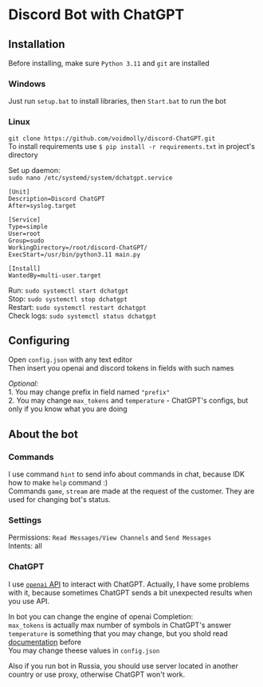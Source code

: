 # Discord Bot with ChatGPT
## Installation
Before installing, make sure ```Python 3.11``` and ```git``` are installed  

### Windows
Just run ```setup.bat``` to install libraries, then ```Start.bat``` to run the bot
### Linux
```git clone https://github.com/voidmolly/discord-ChatGPT.git```  
To install requirements use ```$ pip install -r requirements.txt``` in project's directory  

Set up daemon:   
```sudo nano /etc/systemd/system/dchatgpt.service```   
```
[Unit]
Description=Discord ChatGPT
After=syslog.target

[Service]
Type=simple
User=root
Group=sudo
WorkingDirectory=/root/discord-ChatGPT/
ExecStart=/usr/bin/python3.11 main.py

[Install]
WantedBy=multi-user.target
```   

Run: ```sudo systemctl start dchatgpt```  
Stop: ```sudo systemctl stop dchatgpt```  
Restart: ```sudo systemctl restart dchatgpt```  
Check logs: ```sudo systemctl status dchatgpt```  
## Configuring
Open ```config.json``` with any text editor  
Then insert you openai and discord tokens in fields with such names  

_Optional:_  
	1. You may change prefix in field named ```"prefix"```  
	2. You may change ```max_tokens``` and ```temperature``` - ChatGPT's configs, but only if you know what you are doing

## About the bot
### Commands
I use command ```hint``` to send info about commands in chat, because IDK how to make ```help``` command :)  
Commands ```game```, ```stream``` are made at the request of the customer. They are used for changing bot's status.

### Settings
Permissions: ```Read Messages/View Channels``` and ```Send Messages```  
Intents: all

### ChatGPT
I use [```openai``` API](https://platform.openai.com/docs/) to interact with ChatGPT. Actually, I have some problems with it, because sometimes ChatGPT sends a bit unexpected results when you use API.  

In bot you can change the engine of openai Completion:  
	```max_tokens``` is actually max number of symbols in ChatGPT's answer  
	```temperature``` is something that you may change, but you shold read [documentation](https://platform.openai.com/docs/) before  
You may change theese values in ```config.json```  

Also if you run bot in Russia, you should use server located in another country or use proxy, otherwise ChatGPT won't work.

